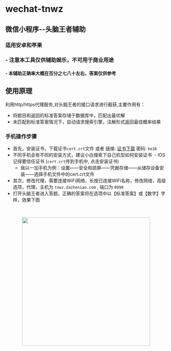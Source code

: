 # wechat-tnwz
## 微信小程序--头脑王者辅助
### 适用安卓和苹果
### - 注意本工具仅供辅助娱乐，不可用于商业用途
#### - 本辅助正确率大概在百分之七八十左右，答案仅供参考

## 使用原理
利用http/https代理服务,对头脑王者的接口请求进行截获,主要作用有：
- 将题目和返回的标准答案存储于数据库中，匹配出最优解
- 未匹配到标准答案情况下，自动请求搜索引擎，注解形式返回最佳概率结果


### 手机操作步骤
- 首先，安装证书，下载证书`cert.crt`文件 或者 链接: [证书下载](http://t.cn/RQQyIGC) 密码: `ke16`
- 不同手机会有不同的安装方式，建议小白搜索下自己机型如何安装证书
  - IOS记得要信任证书 (`cert.crt`传到手机中, 点击安装证书)
  - 我以一加手机为例：设置——安全和锁屏——凭据存储——从储存设备安装——选择手机文件中的cert.crt文件
- 其次，修改代理，需要连接WiFi网络，长按已连接WiFi名称，修改网络，高级选项，代理，主机为 `tnwz.dazheniao.com` , 端口为 `8998`
- 打开头脑王者进入答题，正确的答案将在选项中以【标准答案】或【数字】字样，效果下图

  <div align="center">
    <img src="https://github.com/sowee121/wechat-tnwz/raw/master/wechat.jpg" width="400">
  </div> 


